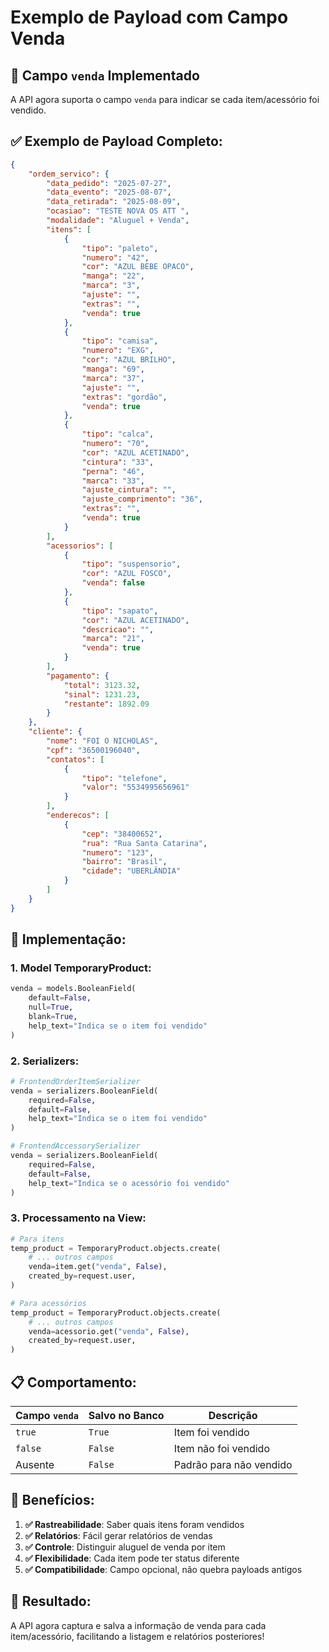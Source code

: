 # Exemplo de Payload com Campo Venda

## 🎯 **Campo `venda` Implementado**

A API agora suporta o campo `venda` para indicar se cada item/acessório foi vendido.

## ✅ **Exemplo de Payload Completo:**

```json
{
    "ordem_servico": {
        "data_pedido": "2025-07-27",
        "data_evento": "2025-08-07",
        "data_retirada": "2025-08-09",
        "ocasiao": "TESTE NOVA OS ATT ",
        "modalidade": "Aluguel + Venda",
        "itens": [
            {
                "tipo": "paleto",
                "numero": "42",
                "cor": "AZUL BEBE OPACO",
                "manga": "22",
                "marca": "3",
                "ajuste": "",
                "extras": "",
                "venda": true
            },
            {
                "tipo": "camisa",
                "numero": "EXG",
                "cor": "AZUL BRILHO",
                "manga": "69",
                "marca": "37",
                "ajuste": "",
                "extras": "gordão",
                "venda": true
            },
            {
                "tipo": "calca",
                "numero": "70",
                "cor": "AZUL ACETINADO",
                "cintura": "33",
                "perna": "46",
                "marca": "33",
                "ajuste_cintura": "",
                "ajuste_comprimento": "36",
                "extras": "",
                "venda": true
            }
        ],
        "acessorios": [
            {
                "tipo": "suspensorio",
                "cor": "AZUL FOSCO",
                "venda": false
            },
            {
                "tipo": "sapato",
                "cor": "AZUL ACETINADO",
                "descricao": "",
                "marca": "21",
                "venda": true
            }
        ],
        "pagamento": {
            "total": 3123.32,
            "sinal": 1231.23,
            "restante": 1892.09
        }
    },
    "cliente": {
        "nome": "FOI O NICHOLAS",
        "cpf": "36500196040",
        "contatos": [
            {
                "tipo": "telefone",
                "valor": "5534995656961"
            }
        ],
        "enderecos": [
            {
                "cep": "38400652",
                "rua": "Rua Santa Catarina",
                "numero": "123",
                "bairro": "Brasil",
                "cidade": "UBERLÂNDIA"
            }
        ]
    }
}
```

## 🔧 **Implementação:**

### **1. Model TemporaryProduct:**
```python
venda = models.BooleanField(
    default=False,
    null=True,
    blank=True,
    help_text="Indica se o item foi vendido"
)
```

### **2. Serializers:**
```python
# FrontendOrderItemSerializer
venda = serializers.BooleanField(
    required=False,
    default=False,
    help_text="Indica se o item foi vendido"
)

# FrontendAccessorySerializer
venda = serializers.BooleanField(
    required=False,
    default=False,
    help_text="Indica se o acessório foi vendido"
)
```

### **3. Processamento na View:**
```python
# Para itens
temp_product = TemporaryProduct.objects.create(
    # ... outros campos
    venda=item.get("venda", False),
    created_by=request.user,
)

# Para acessórios
temp_product = TemporaryProduct.objects.create(
    # ... outros campos
    venda=acessorio.get("venda", False),
    created_by=request.user,
)
```

## 📋 **Comportamento:**

| **Campo `venda`** | **Salvo no Banco** | **Descrição** |
|------------------|-------------------|---------------|
| `true` | `True` | Item foi vendido |
| `false` | `False` | Item não foi vendido |
| Ausente | `False` | Padrão para não vendido |

## 🎯 **Benefícios:**

1. **✅ Rastreabilidade**: Saber quais itens foram vendidos
2. **✅ Relatórios**: Fácil gerar relatórios de vendas
3. **✅ Controle**: Distinguir aluguel de venda por item
4. **✅ Flexibilidade**: Cada item pode ter status diferente
5. **✅ Compatibilidade**: Campo opcional, não quebra payloads antigos

## 🚀 **Resultado:**

A API agora captura e salva a informação de venda para cada item/acessório, facilitando a listagem e relatórios posteriores!
